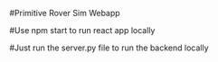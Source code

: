 #Primitive Rover Sim Webapp

#Use npm start to run react app locally

#Just run the server.py file to run the backend locally


